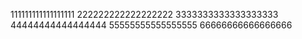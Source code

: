 111111111111111111
222222222222222222
3333333333333333333
44444444444444444
55555555555555555
66666666666666666